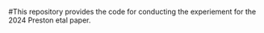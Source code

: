 #This repository provides the code for conducting the experiement for the 2024 Preston etal paper. 

